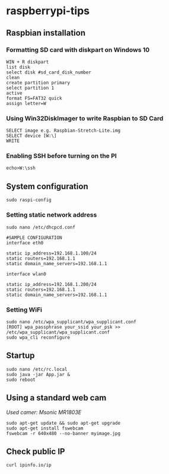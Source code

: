 # raspberrypi-tips

## Raspbian installation
### Formatting SD card with diskpart on Windows 10 
```
WIN + R diskpart
list disk
select disk #sd_card_disk_number
clean
create partition primary
select partition 1
active
format FS=FAT32 quick
assign letter=W
```
### Using Win32DiskImager to write Raspbian to SD Card
```
SELECT image e.g. Raspbian-Stretch-Lite.img
SELECT device [W:\]
WRITE
```
### Enabling SSH before turning on the PI
```
echo>W:\ssh
```
## System configuration
```
sudo raspi-config
```
### Setting static network address
```
sudo nano /etc/dhcpcd.conf
```
```
#SAMPLE CONFIGURATION 
interface eth0

static ip_address=192.168.1.100/24
static routers=192.168.1.1
static domain_name_servers=192.168.1.1

interface wlan0

static ip_address=192.168.1.200/24
static routers=192.168.1.1
static domain_name_servers=192.168.1.1
```
### Setting WiFi
```
sudo nano /etc/wpa_supplicant/wpa_supplicant.conf
[ROOT] wpa_passphrase your_ssid your_psk >> /etc/wpa_supplicant/wpa_supplicant.conf
sudo wpa_cli reconfigure
```

## Startup
```
sudo nano /etc/rc.local
sudo java -jar App.jar &
sudo reboot
```

## Using a standard web cam
_Used camer: Msonic MR1803E_
```
sudo apt-get update && sudo apt-get upgrade
sudo apt-get install fswebcam
fswebcam -r 640x480 --no-banner myimage.jpg
```

## Check public IP
```
curl ipinfo.io/ip
```
